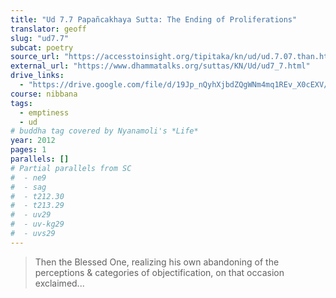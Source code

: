 ```yaml
---
title: "Ud 7.7 Papañcakhaya Sutta: The Ending of Proliferations"
translator: geoff
slug: "ud7.7"
subcat: poetry
source_url: "https://accesstoinsight.org/tipitaka/kn/ud/ud.7.07.than.html"
external_url: "https://www.dhammatalks.org/suttas/KN/Ud/ud7_7.html"
drive_links:
  - "https://drive.google.com/file/d/19Jp_nQyhXjbdZQgWNm4mq1REv_X0cEXV/view?usp=drivesdk"
course: nibbana
tags:
  - emptiness
  - ud
# buddha tag covered by Nyanamoli's *Life*
year: 2012
pages: 1
parallels: []
# Partial parallels from SC
#  - ne9
#  - sag
#  - t212.30
#  - t213.29
#  - uv29
#  - uv-kg29
#  - uvs29
---
```


> Then the Blessed One, realizing his own abandoning of the perceptions & categories of objectification, on that occasion exclaimed...

<!---->
